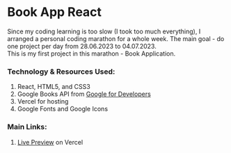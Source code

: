 # Book App React
Since my coding learning is too slow (I took too much everything), I arranged a personal coding marathon for a whole week. The main goal - do one project per day from 28.06.2023 to 04.07.2023.
<br />
This is my first project in this marathon - Book Application.
<br />
### Technology & Resources Used:
1. React, HTML5, and CSS3
2. Google Books API from <a href="https://openweathermap.org/">Google for Developers</a>
3. Vercel for hosting
4. Google Fonts and Google Icons
### Main Links:
1. <a href="https://book-app-react.vercel.app/">Live Preview</a> on Vercel
